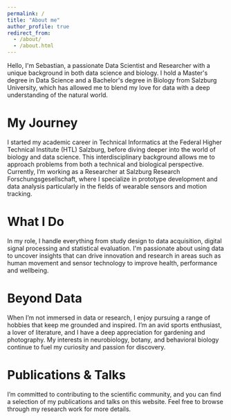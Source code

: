 ```yaml
---
permalink: /
title: "About me"
author_profile: true
redirect_from: 
  - /about/
  - /about.html
---
```


Hello, I'm Sebastian, a passionate Data Scientist and Researcher with a unique background in both data science and biology. I hold a Master's degree in Data Science and a Bachelor's degree in Biology from Salzburg University, which has allowed me to blend my love for data with a deep understanding of the natural world.

# My Journey

I started my academic career in Technical Informatics at the Federal Higher Technical Institute (HTL) Salzburg, before diving deeper into the world of biology and data science. This interdisciplinary background allows me to approach problems from both a technical and biological perspective. Currently, I’m working as a Researcher at Salzburg Research Forschungsgesellschaft, where I specialize in prototype development and data analysis particularly in the fields of wearable sensors and motion tracking.

# What I Do

In my role, I handle everything from study design to data acquisition, digital signal processing and statistical evaluation. I'm passionate about using data to uncover insights that can drive innovation and research in areas such as human movement and sensor technology to improve health, performance and wellbeing.

# Beyond Data

When I’m not immersed in data or research, I enjoy pursuing a range of hobbies that keep me grounded and inspired. I’m an avid sports enthusiast, a lover of literature, and I have a deep appreciation for gardening and photography. My interests in neurobiology, botany, and behavioral biology continue to fuel my curiosity and passion for discovery.

# Publications & Talks

I’m committed to contributing to the scientific community, and you can find a selection of my publications and talks on this website. Feel free to browse through my research work for more details.



